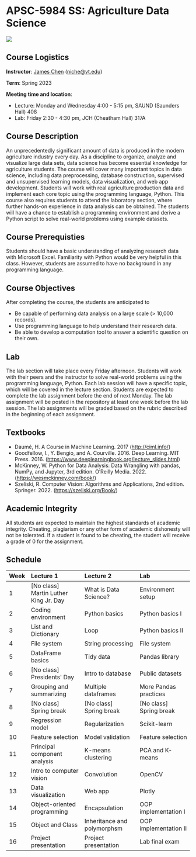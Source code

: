 # APSC-5984 SS: Agriculture Data Science

![](APSC-5984-Flyer.png)

## Course Logistics

**Instructor**: [James Chen](https://github.com/poissonfish) (<niche@vt.edu>)

**Term**: Spring 2023

**Meeting time and location**:

* Lecture: Monday and Wednesday 4:00 - 5:15 pm, SAUND (Saunders Hall) 408
* Lab: Friday 2:30 - 4:30 pm, JCH (Cheatham Hall) 317A

## Course Description

An unprecedentedly significant amount of data is produced in the modern agriculture industry every day. As a discipline to organize, analyze and visualize large data sets, data science has become essential knowledge for agriculture students. The course will cover many important topics in data science, including data preprocessing, database construction, supervised and unsupervised learning models, data visualization, and web app development. Students will work with real agriculture production data and implement each core topic using the programming language, Python. This course also requires students to attend the laboratory section, where further hands-on experience in data analysis can be obtained. The students will have a chance to establish a programming environment and derive a Python script to solve real-world problems using example datasets.

## Course Prerequisties

Students should have a basic understanding of analyzing research data with Microsoft Excel.  Familiarity with Python would be very helpful in this class. However, students are assumed to have no background in any programming language.

## Course Objectives

After completing the course, the students are anticipated to

* Be capable of performing data analysis on a large scale (> 10,000 records).
* Use programming language to help understand their research data.
* Be able to develop a computation tool to answer a scientific question on their own.

## Lab

The lab section will take place every Friday afternoon.  Students will work with their peers and the instructor to solve real-world problems using the programming language, Python.  Each lab session will have a specific topic, which will be covered in the lecture section.  Students are expected to complete the lab assignment before the end of next Monday.
The lab assignment will be posted in the repository at least one week before the lab session. The lab assignments will be graded based on the rubric described in the beginning of each assignment.

## Textbooks

* Daumé, H. A Course in Machine Learning. 2017 (<http://ciml.info/>)
* Goodfellow, I., Y. Bengio, and A. Courville. 2016. Deep Learning. MIT Press. 2016. (<https://www.deeplearningbook.org/lecture_slides.html>)
* McKinney, W. Python for Data Analysis: Data Wrangling with pandas, NumPy, and Jupyter, 3rd edition. O’Reilly Media. 2022. (<https://wesmckinney.com/book/>)
* Szeliski, R. Computer Vision: Algorithms and Applications, 2nd edition. Springer. 2022. (<https://szeliski.org/Book/>)

## Academic Integrity

All students are expected to maintain the highest standards of academic integrity.  Cheating, plagiarism or any other form of academic dishonesty will not be tolerated. If a student is found to be cheating, the student will receive a grade of 0 for the assignment.

## Schedule

| Week | Lecture 1 | Lecture 2 | Lab |
| :--- | :-------- | :-------- | :---|
| 1 | [No class] <br> Martin Luther King Jr. Day | What is Data Science? | Environment setup |
| 2 | Coding environment | Python basics | Python basics I |
| 3 | List and Dictionary | Loop | Python basics II |
| 4 | File system | String processing | File system |
| 5 | DataFrame basics | Tidy data | Pandas library |
| 6 | [No class] <br> Presidents' Day | Intro to database | Public datasets |
| 7 | Grouping and summarizing | Multiple dataframes | More Pandas practices |
| 8 | [No class] <br> Spring break | [No class] <br> Spring break | [No class] <br> Spring break |
| 9 | Regression model | Regularization | Scikit-learn |
| 10 | Feature selection | Model validation | Feature selection |
| 11 | Principal component analysis | K-means clustering | PCA and K-means |
| 12 | Intro to computer vision | Convolution | OpenCV |
| 13 | Data visualization | Web app | Plotly |
| 14 | Object-oriented programming | Encapsulation | OOP implementation I |
| 15 | Object and Class | Inheritance and polymorphsm | OOP implementation II |
| 16 | Project presentation | Project presentation | Lab final exam |
